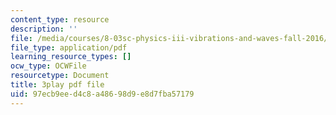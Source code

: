 ```yaml
---
content_type: resource
description: ''
file: /media/courses/8-03sc-physics-iii-vibrations-and-waves-fall-2016/97ecb9eed4c8a48698d9e8d7fba57179_T2n6fVybLcU.pdf
file_type: application/pdf
learning_resource_types: []
ocw_type: OCWFile
resourcetype: Document
title: 3play pdf file
uid: 97ecb9ee-d4c8-a486-98d9-e8d7fba57179
---
```

